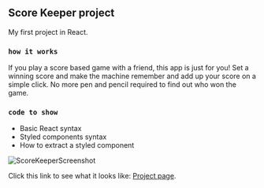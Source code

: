 ## Score Keeper project

My first project in React.

### `how it works`

If you play a score based game with a friend, this app is just for you!
Set a winning score and make the machine remember and add up your score on a simple click.
No more pen and pencil required to find out who won the game.

### `code to show`

* Basic React syntax
* Styled components syntax
* How to extract a styled component

![ScoreKeeperScreenshot](https://ibb.co/yWZzcn6)

Click this link to see what it looks like: [Project page](https://score-keeper-react.herokuapp.com).
